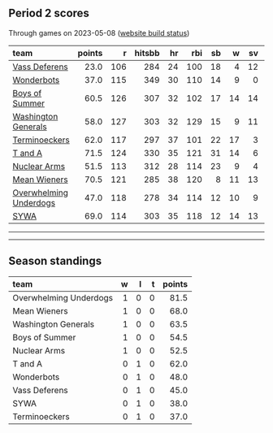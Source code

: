 

## Period 2 scores

Through games on 2023-05-08 ([website build status](https://github.com/brian-bot/pl-site/actions))


|team                   | points|   r| hitsbb| hr| rbi| sb|  w| sv|  so|   era|  whip|
|:----------------------|------:|---:|------:|--:|---:|--:|--:|--:|---:|-----:|-----:|
|[Vass Deferens](./vassdeferens)|   23.0| 106|    284| 24| 100| 18|  4| 12| 116| 5.359| 1.534|
|[Wonderbots](./wonderbots)|   37.0| 115|    349| 30| 110| 14|  9|  0| 153| 5.091| 1.298|
|[Boys of Summer](./boysofsummer)|   60.5| 126|    307| 32| 102| 17| 14| 14| 180| 4.121| 1.305|
|[Washington Generals](./washingtongenerals)|   58.0| 127|    303| 32| 129| 15|  9| 11| 176| 4.971| 1.249|
|[Terminoeckers](./terminoeckers)|   62.0| 117|    297| 37| 101| 22| 17|  3| 202| 3.737| 1.100|
|[T and A](./tanda)     |   71.5| 124|    330| 35| 121| 31| 14|  6| 219| 4.752| 1.301|
|[Nuclear Arms](./nucleararms)|   51.5| 113|    312| 28| 114| 23|  9|  4| 213| 4.613| 1.261|
|[Mean Wieners](./meanwieners)|   70.5| 121|    285| 38| 120|  8| 11| 13| 203| 3.127| 1.015|
|[Overwhelming Underdogs](./overwhelmingunderdogs)|   47.0| 118|    278| 34| 114| 12| 10|  9| 164| 3.265| 1.267|
|[SYWA](./sywa)         |   69.0| 114|    303| 35| 118| 12| 14| 13| 234| 3.142| 1.138|

* * *
* * *

## Season standings


|team                   |  w|  l|  t| points|
|:----------------------|--:|--:|--:|------:|
|Overwhelming Underdogs |  1|  0|  0|   81.5|
|Mean Wieners           |  1|  0|  0|   68.0|
|Washington Generals    |  1|  0|  0|   63.5|
|Boys of Summer         |  1|  0|  0|   54.5|
|Nuclear Arms           |  1|  0|  0|   52.5|
|T and A                |  0|  1|  0|   62.0|
|Wonderbots             |  0|  1|  0|   48.0|
|Vass Deferens          |  0|  1|  0|   45.0|
|SYWA                   |  0|  1|  0|   38.0|
|Terminoeckers          |  0|  1|  0|   37.0|


